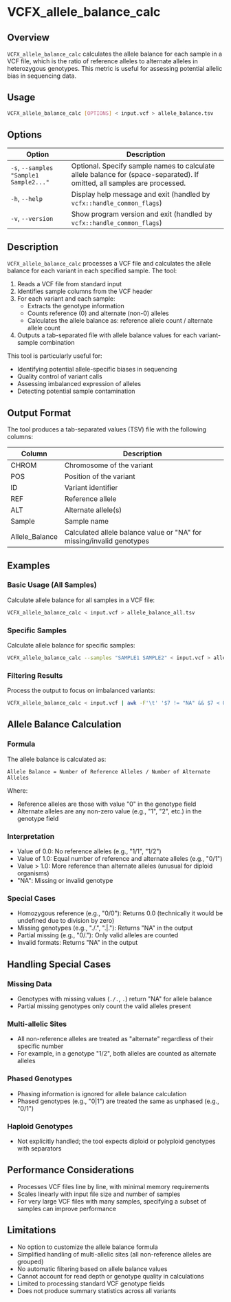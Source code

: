 # VCFX_allele_balance_calc

## Overview
`VCFX_allele_balance_calc` calculates the allele balance for each sample in a VCF file, which is the ratio of reference alleles to alternate alleles in heterozygous genotypes. This metric is useful for assessing potential allelic bias in sequencing data.

## Usage
```bash
VCFX_allele_balance_calc [OPTIONS] < input.vcf > allele_balance.tsv
```

## Options
| Option | Description |
|--------|-------------|
| `-s`, `--samples "Sample1 Sample2..."` | Optional. Specify sample names to calculate allele balance for (space-separated). If omitted, all samples are processed. |
| `-h`, `--help` | Display help message and exit (handled by `vcfx::handle_common_flags`) |
| `-v`, `--version` | Show program version and exit (handled by `vcfx::handle_common_flags`) |

## Description
`VCFX_allele_balance_calc` processes a VCF file and calculates the allele balance for each variant in each specified sample. The tool:

1. Reads a VCF file from standard input
2. Identifies sample columns from the VCF header
3. For each variant and each sample:
   - Extracts the genotype information
   - Counts reference (0) and alternate (non-0) alleles
   - Calculates the allele balance as: reference allele count / alternate allele count
4. Outputs a tab-separated file with allele balance values for each variant-sample combination

This tool is particularly useful for:
- Identifying potential allele-specific biases in sequencing
- Quality control of variant calls
- Assessing imbalanced expression of alleles
- Detecting potential sample contamination

## Output Format
The tool produces a tab-separated values (TSV) file with the following columns:

| Column | Description |
|--------|-------------|
| CHROM | Chromosome of the variant |
| POS | Position of the variant |
| ID | Variant identifier |
| REF | Reference allele |
| ALT | Alternate allele(s) |
| Sample | Sample name |
| Allele_Balance | Calculated allele balance value or "NA" for missing/invalid genotypes |

## Examples

### Basic Usage (All Samples)
Calculate allele balance for all samples in a VCF file:
```bash
VCFX_allele_balance_calc < input.vcf > allele_balance_all.tsv
```

### Specific Samples
Calculate allele balance for specific samples:
```bash
VCFX_allele_balance_calc --samples "SAMPLE1 SAMPLE2" < input.vcf > allele_balance_subset.tsv
```

### Filtering Results
Process the output to focus on imbalanced variants:
```bash
VCFX_allele_balance_calc < input.vcf | awk -F'\t' '$7 != "NA" && $7 < 0.4' > imbalanced_variants.tsv
```

## Allele Balance Calculation

### Formula
The allele balance is calculated as:
```
Allele Balance = Number of Reference Alleles / Number of Alternate Alleles
```

Where:
- Reference alleles are those with value "0" in the genotype field
- Alternate alleles are any non-zero value (e.g., "1", "2", etc.) in the genotype field

### Interpretation
- Value of 0.0: No reference alleles (e.g., "1/1", "1/2")
- Value of 1.0: Equal number of reference and alternate alleles (e.g., "0/1")
- Value > 1.0: More reference than alternate alleles (unusual for diploid organisms)
- "NA": Missing or invalid genotype

### Special Cases
- Homozygous reference (e.g., "0/0"): Returns 0.0 (technically it would be undefined due to division by zero)
- Missing genotypes (e.g., "./.", ".|."): Returns "NA" in the output
- Partial missing (e.g., "0/."): Only valid alleles are counted
- Invalid formats: Returns "NA" in the output

## Handling Special Cases

### Missing Data
- Genotypes with missing values (`./.`, `.`) return "NA" for allele balance
- Partial missing genotypes only count the valid alleles present

### Multi-allelic Sites
- All non-reference alleles are treated as "alternate" regardless of their specific number
- For example, in a genotype "1/2", both alleles are counted as alternate alleles

### Phased Genotypes
- Phasing information is ignored for allele balance calculation
- Phased genotypes (e.g., "0|1") are treated the same as unphased (e.g., "0/1")

### Haploid Genotypes
- Not explicitly handled; the tool expects diploid or polyploid genotypes with separators

## Performance Considerations
- Processes VCF files line by line, with minimal memory requirements
- Scales linearly with input file size and number of samples
- For very large VCF files with many samples, specifying a subset of samples can improve performance

## Limitations
- No option to customize the allele balance formula
- Simplified handling of multi-allelic sites (all non-reference alleles are grouped)
- No automatic filtering based on allele balance values
- Cannot account for read depth or genotype quality in calculations
- Limited to processing standard VCF genotype fields
- Does not produce summary statistics across all variants 